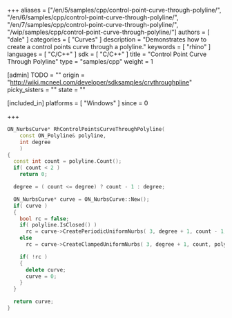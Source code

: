 +++
aliases = ["/en/5/samples/cpp/control-point-curve-through-polyline/", "/en/6/samples/cpp/control-point-curve-through-polyline/", "/en/7/samples/cpp/control-point-curve-through-polyline/", "/wip/samples/cpp/control-point-curve-through-polyline/"]
authors = [ "dale" ]
categories = [ "Curves" ]
description = "Demonstrates how to create a control points curve through a polyline."
keywords = [ "rhino" ]
languages = [ "C/C++" ]
sdk = [ "C/C++" ]
title = "Control Point Curve Through Polyline"
type = "samples/cpp"
weight = 1

[admin]
TODO = ""
origin = "http://wiki.mcneel.com/developer/sdksamples/crvthroughpline"
picky_sisters = ""
state = ""

[included_in]
platforms = [ "Windows" ]
since = 0

+++

```cpp
ON_NurbsCurve* RhControlPointsCurveThroughPolyline(
    const ON_Polyline& polyline,
    int degree
    )
{
  const int count = polyline.Count();
  if( count < 2 )
    return 0;

  degree = ( count <= degree) ? count - 1 : degree;

  ON_NurbsCurve* curve = ON_NurbsCurve::New();
  if( curve )
  {
    bool rc = false;
    if( polyline.IsClosed() )
      rc = curve->CreatePeriodicUniformNurbs( 3, degree + 1, count - 1, polyline );
    else
      rc = curve->CreateClampedUniformNurbs( 3, degree + 1, count, polyline );

    if( !rc )
    {
      delete curve;
      curve = 0;
    }
  }

  return curve;
}
```
